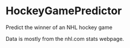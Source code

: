 # HockeyGamePredictor
Predict the winner of an NHL hockey game

Data is mostly from the nhl.com stats webpage.  